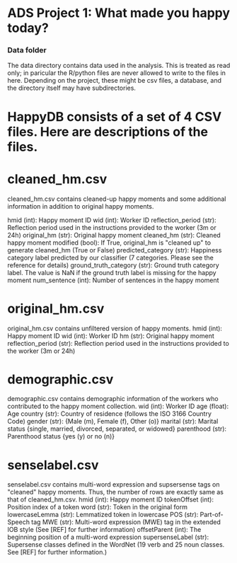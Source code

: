 # ADS Project 1: What made you happy today?
### Data folder

The data directory contains data used in the analysis. This is treated as read only; in paricular the R/python files are never allowed to write to the files in here. Depending on the project, these might be csv files, a database, and the directory itself may have subdirectories.

# HappyDB consists of a set of 4 CSV files. Here are descriptions of the files.

# cleaned_hm.csv
cleaned_hm.csv contains cleaned-up happy moments and some additional information in addition to original happy moments.

hmid (int): Happy moment ID
wid (int): Worker ID
reflection_period (str): Reflection period used in the instructions provided to the worker (3m or 24h)
original_hm (str): Original happy moment
cleaned_hm (str): Cleaned happy moment
modified (bool): If True, original_hm is "cleaned up" to generate cleaned_hm (True or False)
predicted_category (str): Happiness category label predicted by our classifier (7 categories. Please see the reference for details)
ground_truth_category (str): Ground truth category label. The value is NaN if the ground truth label is missing for the happy moment
num_sentence (int): Number of sentences in the happy moment

# original_hm.csv
original_hm.csv contains unfiltered version of happy moments.
hmid (int): Happy moment ID
wid (int): Worker ID
hm (str): Original happy moment
reflection_period (str): Reflection period used in the instructions provided to the worker (3m or 24h)

# demographic.csv
demographic.csv contains demographic information of the workers who contributed to the happy moment collection.
wid (int): Worker ID
age (float): Age
country (str): Country of residence (follows the ISO 3166 Country Code)
gender (str): {Male (m), Female (f), Other (o)}
marital (str): Marital status {single, married, divorced, separated, or widowed}
parenthood (str): Parenthood status {yes (y) or no (n)}

# senselabel.csv
senselabel.csv contains multi-word expression and supsersense tags on "cleaned" happy moments. Thus, the number of rows are exactly same as that of cleaned_hm.csv.
hmid (int): Happy moment ID
tokenOffset (int): Position index of a token
word (str): Token in the original form
lowercaseLemma (str): Lemmatized token in lowercase
POS (str): Part-of-Speech tag
MWE (str): Multi-word expression (MWE) tag in the extended IOB style (See [REF] for further information)
offsetParent (int): The beginning position of a multi-word expression
supersenseLabel (str): Supersense classes defined in the WordNet (19 verb and 25 noun classes. See [REF] for further information.)
